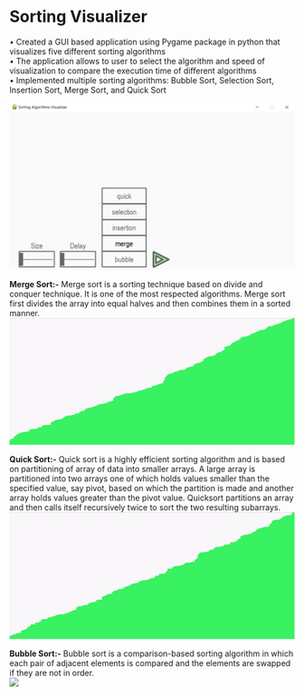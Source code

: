 # Sorting Visualizer
•	Created a GUI based application using Pygame package in python that visualizes five different sorting algorithms<br />
•	The application allows to user to select the algorithm and speed of visualization to compare the execution time of different algorithms<br />
•	Implemented multiple sorting algorithms: Bubble Sort, Selection Sort, Insertion Sort, Merge Sort, and Quick Sort<br />

![](SortingVisualizer.png)

**Merge Sort:-**
Merge sort is a sorting technique based on divide and conquer technique. It is one of the most respected algorithms. Merge sort first divides the array into equal halves and then combines them in a sorted manner.
<br />
![](merge_sort.gif)


**Quick Sort:-**
Quick sort is a highly efficient sorting algorithm and is based on partitioning of array of data into smaller arrays. A large array is partitioned into two arrays one of which holds values smaller than the specified value, say pivot, based on which the partition is made and another array holds values greater than the pivot value. Quicksort partitions an array and then calls itself recursively twice to sort the two resulting subarrays.
<br />
![](quick_sort.gif)


**Bubble Sort:-**
Bubble sort is a comparison-based sorting algorithm in which each pair of adjacent elements is compared and the elements are swapped if they are not in order.
<br />
![](bubble_sort.gif)
